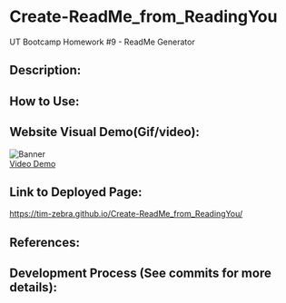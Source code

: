 # Create-ReadMe_from_ReadingYou
UT Bootcamp Homework #9 - ReadMe Generator

## Description:


## How to Use:


## Website Visual Demo(Gif/video):
![Banner](./demos/) <br />
<a href="">Video Demo</a>

## Link to Deployed Page:
https://tim-zebra.github.io/Create-ReadMe_from_ReadingYou/

## References:


## Development Process (See commits for more details):

